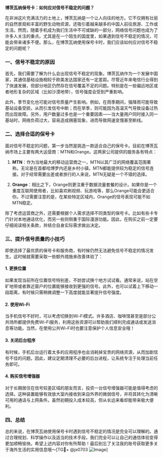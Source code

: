 **博茨瓦纳保号卡：如何应对信号不稳定的问题？**

在非洲这片充满活力的土地上，博茨瓦纳是一个让人向往的地方。它不仅拥有壮丽的自然景观和丰富的野生动物资源，还吸引着越来越多的中国人前往旅游、工作或生活。然而，随着手机成为我们生活中不可或缺的一部分，网络信号问题也成为了许多人关注的重点。尤其是在一个陌生的国度里，如果遇到信号不稳定的情况，可能会带来诸多不便。那么，在博茨瓦纳使用保号卡时，我们应该如何应对信号不稳定的问题呢？

### 一、信号不稳定的原因

首先，我们需要了解为什么会出现信号不稳定的现象。博茨瓦纳作为一个发展中国家，其通信基础设施相较于欧美发达国家还有一定差距。尽管近年来电信行业得到了快速发展，但部分地区仍然存在信号覆盖不足的问题。特别是在一些偏远地区或者地形复杂的区域（比如沙漠地带），信号强度会受到严重影响。

此外，季节变化也可能对信号质量产生影响。例如，在雨季期间，强降雨可能导致基站设备受损，从而引发信号中断；而在旱季，则可能因为高温天气导致设备过热而出现故障。另外，用户数量过多也是一个重要因素——当大量用户同时接入同一基站时，网络负荷过大，容易造成拥塞现象，进而导致网速变慢甚至断线。

### 二、选择合适的保号卡

面对信号不稳定的问题，第一步当然是挑选一款适合自己的保号卡。目前在博茨瓦纳市场上主要有两大运营商：MTN和Orange。这两家公司提供的服务各有特点：

1. **MTN**：作为当地最大的移动运营商之一，MTN以其广泛的网络覆盖范围著称。无论是在首都哈博罗内还是乡村小镇，MTN都能提供较为稳定的信号连接。对于经常需要出差或者旅行的人来说，MTN无疑是一个不错的选择。
   
2. **Orange**：相比之下，Orange则更注重于数据流量套餐的设计。如果你是一个重度互联网使用者，比如喜欢刷视频、玩游戏等，那么Orange可能会更适合你。不过需要注意的是，在某些特定区域内，Orange的信号表现可能不如MTN稳定。

除了考虑运营商之外，还需要根据个人需求选择不同类型的保号卡。比如有些卡专门针对本地通话优化，而另一些则侧重于国际漫游功能。因此，在购买之前一定要仔细阅读相关条款，并结合自身实际需求做出决定。

### 三、提升信号质量的小技巧

即使选择了最优质的保号卡和服务商，有时候仍然无法避免信号不稳定的情况发生。这时候就需要采取一些额外措施来改善体验了：

#### 1. 更换位置
如果发现当前所在位置信号特别差，不妨尝试换个地方试试看。通常来说，站在空旷地带或者靠近窗户的位置能够接收到更强的信号。此外，也可以试着上下移动一段距离，有时候只需稍微调整一下高度就能显著提升信号强度。

#### 2. 使用Wi-Fi
当手机信号不好时，可以考虑切换到Wi-Fi模式。许多酒店、咖啡馆甚至是部分公共场所都提供免费Wi-Fi服务，利用这些资源可以帮助我们顺利完成通话或发送消息等功能。当然，在使用公共Wi-Fi时也要注意保护个人信息安全哦！

#### 3. 关闭后台程序
有时候，手机后台运行着太多的应用程序也会消耗掉宝贵的网络资源，从而加剧信号不佳的问题。因此，建议定期清理不必要的后台进程，让系统专注于处理当前任务即可。

#### 4. 购买信号增强器
对于长期居住在信号较差区域的朋友而言，投资一台信号增强器可能是值得考虑的选择。这种装置能够有效放大室内接收到来自外界的微弱信号，并将其转化为清晰可用的通话与上网条件。虽然初期投入成本较高，但从长远来看却能带来极大便利。

### 四、总结

总的来说，在博茨瓦纳使用保号卡时遇到信号不稳定的情况是完全可以理解的。通过合理规划、科学操作以及适当的技术手段，我们完全可以让自己的通信体验变得更加顺畅愉快。希望上述内容对你有所帮助！最后别忘了关注我的账号获取更多关于海外生活的实用信息哦～[TG💪+ @jx0703 ![Image](https://github.com/user-attachments/assets/dbca1d08-cadb-493c-b0ec-ad6f7a83f270)]